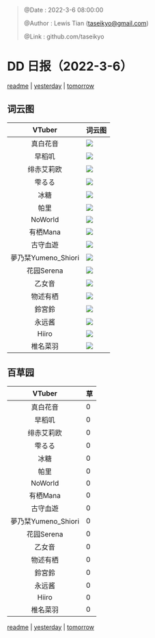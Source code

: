 > @Date    : 2022-3-6 08:00:00
>
> @Author  : Lewis Tian (taseikyo@gmail.com)
>
> @Link    : github.com/taseikyo

# DD 日报（2022-3-6）

[readme](../README.md) | [yesterday](2022-3-5.md) | [tomorrow](2022-3-7.md)

## 词云图

|VTuber|词云图|
|:-:|-|
|真白花音|![](../../images/daily/21402309_2022-3-6_purge_wordcloud.png)|
|早稻叽|![](../../images/daily/41682_2022-3-6_purge_wordcloud.png)|
|绯赤艾莉欧|![](../../images/daily/21396545_2022-3-6_purge_wordcloud.png)|
|雫るる|![](../../images/daily/21013446_2022-3-6_purge_wordcloud.png)|
|冰糖|![](../../images/daily/876396_2022-3-6_purge_wordcloud.png)|
|帕里|![](../../images/daily/4895312_2022-3-6_purge_wordcloud.png)|
|NoWorld|![](../../images/daily/21448649_2022-3-6_purge_wordcloud.png)|
|有栖Mana|![](../../images/daily/6542258_2022-3-6_purge_wordcloud.png)|
|古守血遊|![](../../images/daily/8725120_2022-3-6_purge_wordcloud.png)|
|夢乃栞Yumeno_Shiori|![](../../images/daily/14052636_2022-3-6_purge_wordcloud.png)|
|花园Serena|![](../../images/daily/14327465_2022-3-6_purge_wordcloud.png)|
|乙女音|![](../../images/daily/21320551_2022-3-6_purge_wordcloud.png)|
|物述有栖|![](../../images/daily/21449083_2022-3-6_purge_wordcloud.png)|
|鈴宮鈴|![](../../images/daily/21685677_2022-3-6_purge_wordcloud.png)|
|永远酱|![](../../images/daily/21701071_2022-3-6_purge_wordcloud.png)|
|Hiiro|![](../../images/daily/21919321_2022-3-6_purge_wordcloud.png)|
|椎名菜羽|![](../../images/daily/22347054_2022-3-6_purge_wordcloud.png)|

## 百草园

|VTuber|草|
|:-:|-|
|真白花音|0|
|早稻叽|0|
|绯赤艾莉欧|0|
|雫るる|0|
|冰糖|0|
|帕里|0|
|NoWorld|0|
|有栖Mana|0|
|古守血遊|0|
|夢乃栞Yumeno_Shiori|0|
|花园Serena|0|
|乙女音|0|
|物述有栖|0|
|鈴宮鈴|0|
|永远酱|0|
|Hiiro|0|
|椎名菜羽|0|

[readme](../README.md) | [yesterday](2022-3-5.md) | [tomorrow](2022-3-7.md)
